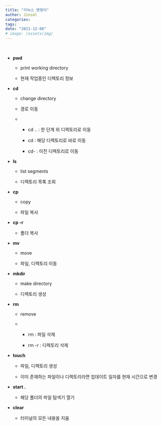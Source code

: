 ```yaml
---
title: "리눅스 명령어"
author: Jinsol
categories: 
tags: 
date: "2021-12-08"
# image: /assets/img/
---
```


<br>

- **pwd**

    - print working directory

    - 현재 작업중인 디렉토리 정보

- **cd** 

    - change directory

    - 경로 이동

    -   - cd .. : 한 단계 위 디렉토리로 이동

        - cd : 해당 디렉토리로 바로 이동

        - cd- : 이전 디렉토리로 이동

- **ls**

    - list segments

    - 디렉토리 목록 조회

- **cp**

    - copy

    - 파일 복사

- **cp -r**

    - 폴더 복사

- **mv**

    - move

    - 파일, 디렉토리 이동

- **mkdir**

    - make directory

    - 디렉토리 생성

- **rm**

    - remove

    -   - rm : 파일 삭제

        - rm -r : 디렉토리 삭제

- **touch**

    - 파일, 디렉토리 생성

    - 이미 존재하는 파일이나 디렉토리라면 업데이트 일자를 현재 시간으로 변경

- **start .**

    - 해당 폴더의 파일 탐색기 열기

- **clear**

    - 터미널의 모든 내용을 지움